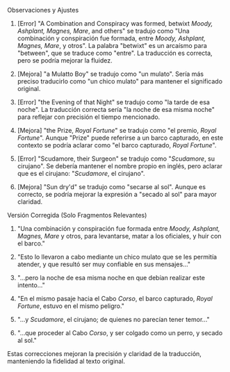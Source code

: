 Observaciones y Ajustes

1. [Error] "A Combination and Conspiracy was formed, betwixt _Moody, Ashplant, Magnes, Mare_, and others" se tradujo como "Una combinación y conspiración fue formada, entre *Moody, Ashplant, Magnes, Mare*, y otros". La palabra "betwixt" es un arcaísmo para "between", que se traduce como "entre". La traducción es correcta, pero se podría mejorar la fluidez.

2. [Mejora] "a Mulatto Boy" se tradujo como "un mulato". Sería más preciso traducirlo como "un chico mulato" para mantener el significado original.

3. [Error] "the Evening of that Night" se tradujo como "la tarde de esa noche". La traducción correcta sería "la noche de esa misma noche" para reflejar con precisión el tiempo mencionado.

4. [Mejora] "the Prize, _Royal Fortune_" se tradujo como "el premio, *Royal Fortune*". Aunque "Prize" puede referirse a un barco capturado, en este contexto se podría aclarar como "el barco capturado, *Royal Fortune*".

5. [Error] "Scudamore, their Surgeon" se tradujo como "*Scudamore*, su cirujano". Se debería mantener el nombre propio en inglés, pero aclarar que es el cirujano: "*Scudamore*, el cirujano".

6. [Mejora] "Sun dry'd" se tradujo como "secarse al sol". Aunque es correcto, se podría mejorar la expresión a "secado al sol" para mayor claridad.

Versión Corregida (Solo Fragmentos Relevantes)

1. "Una combinación y conspiración fue formada entre *Moody, Ashplant, Magnes, Mare* y otros, para levantarse, matar a los oficiales, y huir con el barco."

2. "Esto lo llevaron a cabo mediante un chico mulato que se les permitía atender, y que resultó ser muy confiable en sus mensajes..."

3. "...pero la noche de esa misma noche en que debían realizar este intento..."

4. "En el mismo pasaje hacia el Cabo *Corso*, el barco capturado, *Royal Fortune*, estuvo en el mismo peligro."

5. "...y *Scudamore*, el cirujano; de quienes no parecían tener temor..."

6. "...que proceder al Cabo *Corso*, y ser colgado como un perro, y secado al sol."

Estas correcciones mejoran la precisión y claridad de la traducción, manteniendo la fidelidad al texto original.